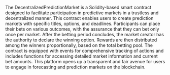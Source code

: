 The DecentralizedPredictionMarket is a Solidity-based smart contract designed to facilitate participation in predictive markets in a trustless and decentralized manner. This contract enables users to create prediction markets with specific titles, options, and deadlines. Participants can place their bets on various outcomes, with the assurance that they can bet only once per market. After the betting period concludes, the market creator has the authority to declare the winning option. Rewards are then distributed among the winners proportionally, based on the total betting pool. The contract is equipped with events for comprehensive tracking of actions and includes functions for accessing detailed market information and current bet amounts. This platform opens up a transparent and fair avenue for users to engage in forecasting and prediction markets on the blockchain.